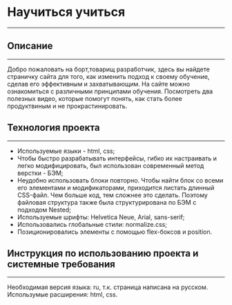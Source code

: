 # Научиться учиться
------

## **Описание**
------

Добро пожаловать на борт,товарищ разработчик, здесь вы найдете страничку сайта для того, как изменить подход к своему обучение, сделав его эффективным и захватывающим. На сайте можно ознакомиться с различными принципами обучения. Посмотреть два полезных видео, которые помогут понять, как стать более продуктвиным и не прокрастинировать.

## **Технология проекта**
------

* Используемые языки - html, css;  
* Чтобы быстро разрабатывать интерфейсы, гибко их настраивать и легко модифицировать, был использован современный метод верстки - БЭМ;  
* Неудобно использовать блоки повторно. Чтобы найти блок со всеми его элементами и модификаторами, приходится листать длинный CSS-файл. Чем больше код, тем сложнее это сделать. Поэтому файловая структура также была структурирована по БЭМ с подходом Nested;  
* Используемые шрифты: Helvetica Neue, Arial, sans-serif;  
* Использовались глобальные стили: normalize.css;  
* Позиционировались элементы с помощью flex-боксов и position.

## **Инструкция по использованию проекта и системные требования**
------

Необходимая версия языка: ru, т.к. страница написана на русском. Использумые расширения: html, css.